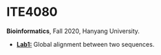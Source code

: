 # ITE4080
**Bioinformatics**, Fall 2020, Hanyang University.

- **[Lab1:](Lab1)** Global alignment between two sequences.


